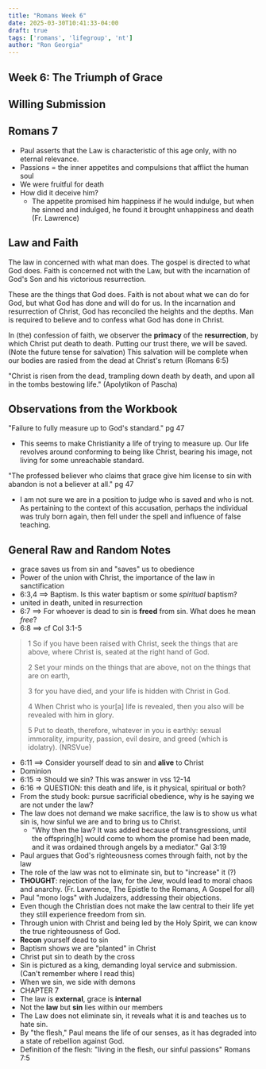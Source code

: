 ```yaml
---
title: "Romans Week 6"
date: 2025-03-30T10:41:33-04:00
draft: true
tags: ['romans', 'lifegroup', 'nt']
author: "Ron Georgia"
---
```


## Week 6: The Triumph of Grace

## Willing Submission



## Romans 7

- Paul asserts that the Law is characteristic of this age only, with no eternal relevance.
- Passions = the inner appetites and compulsions that afflict the human soul
- We were fruitful for death
- How did it deceive him?
  - The appetite promised him happiness if he would indulge, but when he sinned and indulged, he found it brought unhappiness and death (Fr. Lawrence)

## Law and Faith

The law in concerned with what man does. The gospel is directed to what God does. Faith is concerned not with the Law, but with the incarnation of God's Son and his victorious resurrection.

These are the things that God does. Faith is not about what we can do for God, but what God has done and will do for us. In the incarnation and resurrection of Christ, God has reconciled the heights and the depths. Man is required to believe and to confess what God has done in Christ.

In (the) confession of faith, we observer the **primacy** of the **resurrection**, by which Christ put death to death. Putting our trust there, we will be saved. (Note the future tense for salvation) This salvation will be complete when our bodies are rasied from the dead at Christ's return (Romans 6:5)

"Christ is risen from the dead, trampling down death by death, and upon all in the tombs bestowing life." (Apolytikon of Pascha)

## Observations from the Workbook

"Failure to fully measure up to God's standard." pg 47

- This seems to make Christianity a life of trying to measure up. Our life revolves around conforming to being like Christ, bearing his image, not living for some unreachable standard.

"The professed believer who claims that grace give him license to sin with abandon is not a believer at all." pg 47

- I am not sure we are in a position to judge who is saved and who is not. As pertaining to the context of this accusation, perhaps the individual was truly born again, then fell under the spell and influence of false teaching.
## General Raw and Random Notes

- grace saves us from sin and "saves" us to obedience
- Power of the union with Christ, the importance of the law in sanctification
- 6:3,4 ==> Baptism. Is this water baptism or some _spiritual_ baptism?
- united in death, united in resurrection
- 6:7 ==> For whoever is dead to sin is **freed** from sin. What does he mean _free_?
- 6:8 ==> cf Col 3:1-5
>1 So if you have been raised with Christ, seek the things that are above, where Christ is, seated at the right hand of God. 
>
>2 Set your minds on the things that are above, not on the things that are on earth, 
>
>3 for you have died, and your life is hidden with Christ in God. 
>
>4 When Christ who is your[a] life is revealed, then you also will be revealed with him in glory.
>
>5 Put to death, therefore, whatever in you is earthly: sexual immorality, impurity, passion, evil desire, and greed (which is idolatry). (NRSVue)

- 6:11 ==> Consider yourself dead to sin and **alive** to Christ
- Dominion
- 6:15 => Should we sin? This was answer in vss 12-14
- 6:16 => QUESTION: this death and life, is it physical, spiritual or both?
- From the study book: pursue sacrificial obedience, why is he saying we are not under the law?
- The law does not demand we make sacrifice, the law is to show us what sin is, how sinful we are and to bring us to Christ. 
  - "Why then the law? It was added because of transgressions, until the offspring[h] would come to whom the promise had been made, and it was ordained through angels by a mediator." Gal 3:19
- Paul argues that God's righteousness comes through faith, not by the law
- The role of the law was not to eliminate sin, but to "increase" it (?)
- **THOUGHT**: rejection of the law, for the Jew, would lead to moral chaos and anarchy. (Fr. Lawrence, The Epistle to the Romans, A Gospel for all)
- Paul "mono logs" with Judaizers, addressing their objections.
- Even though the Christian does not make the law central to their life yet they still experience freedom from sin.
- Through union with Christ and being led by the Holy Spirit, we can know the true righteousness of God.
- **Recon** yourself dead to sin
- Baptism shows we are "planted" in Christ
- Christ put sin to death by the cross
- Sin is pictured as a king, demanding loyal service and submission. (Can't remember where I read this)
- When we sin, we side with demons
- CHAPTER 7
- The law is **external**, grace is **internal**
- Not the **law** but **sin** lies within our members
- The Law does not eliminate sin, it reveals what it is and teaches us to hate sin.
- By "the flesh," Paul means the life of our senses, as it has degraded into a state of rebellion against God.
- Definition of the flesh: "living in the flesh, our sinful passions" Romans 7:5
